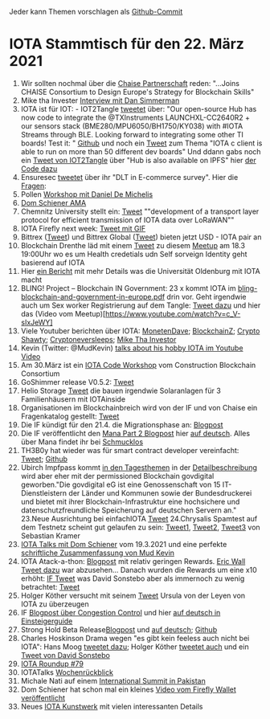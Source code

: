 Jeder kann Themen vorschlagen als [Github-Commit](https://github.com/iota-community/community-events/tree/main/page/stammtisch/2021-03-22)

# IOTA Stammtisch für den 22. März 2021

1. Wir sollten nochmal über die [Chaise Partnerschaft](https://blog.iota.org/the-iota-foundation-joins-chaise-consortium/) reden: "...Joins CHAISE Consortium to Design Europe's Strategy for Blockchain Skills"
2. Mike tha Invester [Interview mit Dan Simmerman](https://www.youtube.com/watch?v=920VUOTQrGg)
3. IOTA ist für IOT: - IOT2Tangle [tweetet](https://twitter.com/iot2tangle/status/1371766076258783232?s=19) über: "Our open-source Hub has now code to integrate the 
@TXInstruments LAUNCHXL-CC2640R2 + our sensors stack (BME280/MPU6050/BH1750/KY038) with #IOTA Streams through BLE. Looking forward to integrating some other TI boards! Test it: " [Github](https://github.com/iot2tangle/Texas-CC2640R2)
 und noch ein [Tweet](https://twitter.com/oops_monk/status/1371397195891503107?s=20) zum Thema "IOTA c client is able to run on more than 50 different dev boards"
 Und ddann gabs noch ein [Tweet von IOT2Tangle](https://twitter.com/iot2tangle/status/1373301358200287238?s=20) über "Hub is also available on 
IPFS" hier [der Code dazu](https://t.co/UOlkRLfC1h?amp=1)
 4. Ensuresec [tweetet](https://twitter.com/iota/status/1371780837465681922?s=19) über ihr "DLT in E-commerce survey". Hier die [Fragen](https://docs.google.com/forms/d/e/1FAIpQLScbP8EnGHyATmR6Hjn4047zB5HH70sykM2ZQP7wEXI-zPNqLQ/viewform):
 5. Pollen [Workshop mit Daniel De Michelis](https://www.youtube.com/watch?v=b2T1mENSwBU)
 6. [Dom Schiener AMA](https://www.youtube.com/watch?v=gY09f0COkXU)
 7. Chemnitz University stellt ein: [Tweet](https://twitter.com/_iotaarchive/status/1371810229462126595?s=19) ""development of a transport layer protocol for efficient transmission of IOTA data over LoRaWAN""
 8. IOTA Firefly next week: [Tweet mit GIF](https://twitter.com/iota/status/1371848221476151307?s=20)
 9. Bittrex ([Tweet](https://twitter.com/BittrexExchange/status/1371914469081710592?s=20)) und Bittrex Global ([Tweet](https://twitter.com/BittrexGlobal/status/1372232394372173825?s=20)) bieten jetzt USD - IOTA pair an
 10. Blockchain Drenthe läd mit einem [Tweet](https://twitter.com/BclDrenthe/status/1367481911380234261?s=20) zu diesem [Meetup](https://www.meetup.com/de-DE/Blockchain-Drenthe-Meetup/events/276458856/) am 18.3 19:00Uhr wo es um Health credetials udn Self sorveign Identity geht basierend auf IOTA 
 11. Hier [ein Bericht](https://northsearegion.eu/bling/3-blockchain-questions-to/ali-amin-rezaei/) mit mehr Details was die Universität Oldenburg mit IOTA macht
 12. BLING! Project – Blockchain IN Government: 23 x kommt IOTA im [bling-blockchain-and-government-in-europe.pdf](https://northsearegion.eu/media/16449/bling-blockchain-and-government-in-europe.pdf) drin vor. Geht irgendwie auch um Sex worker Registrierung auf dem Tangle: [Tweet dazu](https://twitter.com/josephskewes/status/1372066002427465737?s=20) und hier das (Video vom Meetup)[https://www.youtube.com/watch?v=c_V-sIxJeWY]
 13. Viele Youtuber berichten über IOTA: [MonetenDave](https://www.youtube.com/watch?v=FiLezn2ZohM); [BlockchainZ](https://www.youtube.com/watch?v=egkixR-KfNM); [Crypto Shawty](https://www.youtube.com/watch?v=CCZnhhj-Zzg); [Cryptoneversleeps](https://www.youtube.com/watch?v=YO5cp6Jbar8); [Mike Tha Investor](https://www.youtube.com/watch?v=10r_41TYLtA)
 14. Kevin (Twitter: @MudKevin) [talks about his hobby IOTA im Youtube Video](https://www.youtube.com/watch?v=ukGoRTu98MA)
 15. Am 30.März ist ein [IOTA Code Workshop](https://www.constructionblockchain.org/calendar-1/2021/3/30/cbciota-code-workshop) vom Construction Blockchain Consortium
 16. GoShimmer release V0.5.2: [Tweet](https://twitter.com/Schmucklos_/status/1372154710698954762?s=20)
 17. Helio Storage [Tweet](https://twitter.com/heliostorage/status/1372154727715241986?s=09) die bauen irgendwie Solaranlagen für 3 Familienhäusern mit IOTAinside
 18. Organisationen im Blockchainbreich wird von der IF und von Chaise ein Fragenkatalog gestellt: [Tweet](https://twitter.com/iota/status/1372140809676554241?s=20)
 19. Die IF kündigt für den 21.4. die Migrationsphase an: [Blogpost](https://blog.iota.org/chrysalis-network-migration-release-date/)
 20. Die IF veröffentlicht den [Mana Part 2 Blogpost](https://blog.iota.org/explaining-mana-in-iota-part-2/) hier [auf deutsch](https://iota-kurs.de/was-ist-mana-bei-iota-teil-2/). Alles über Mana findet ihr bei [Schmucklos](https://iota-einsteiger-guide.de/erklaerung-von-mana.html)
 21. TH3B0y hat wieder was für smart contract developer vereinfacht: [Tweet](https://twitter.com/th3b0y/status/1372330021893857282?s=19); [Github](https://github.com/brunoamancio/IOTA-SC-Utils)
 22. Ubirch Impfpass kommt [in den Tagesthemen](https://www.daserste.de/information/nachrichten-wetter/tagesthemen/videosextern/tagesthemen-17430.html) in der [Detailbeschreibung](https://ubirch.de/digitaler-impfnachweis) wird aber eher mit der permissioned Blockchain govdigital geworben."Die govdigital eG ist eine Genossenschaft von 15 IT-Dienstleistern der Länder und Kommunen
sowie der Bundesdruckerei und bietet mit ihrer Blockchain-Infrastruktur eine hochsichere und
datenschutzfreundliche Speicherung auf deutschen Servern an."
23.Neue Ausrichtung bei einfachIOTA [Tweet](https://twitter.com/einfachIOTA/status/1372132313086185474?s=20)
24.Chrysalis Spamtest auf dem Testnetz scheint gut gelaufen zu sein: [Tweet1](https://twitter.com/SebaKremer/status/1372309852379344902?s=20), [Tweet2](https://twitter.com/SebaKremer/status/1372461299729334274?s=20), [Tweet3](https://twitter.com/SebaKremer/status/1372461451915431936?s=20) von Sebastian Kramer
25. [IOTA Talks mit Dom Schiener](https://youtu.be/V-PK97KSpcI) vom 19.3.2021 und eine perfekte [schriftliche Zusammenfassung von Mud Kevin](https://twitter.com/MudKevin/status/1373409213423095810?s=20)
26. IOTA Atack-a-thon: [Blogpost](https://blog.iota.org/the-chrysalis-attack-a-thon/) mit relativ geringen Rewards. [Eric Wall Tweet dazu](https://twitter.com/ercwl/status/1372554592458792961?s=20) war abzusehen... Danach wurden die Rewards um eine x10 erhöht: [IF Tweet](https://twitter.com/iota/status/1372601383472537602?s=20) was David Sonstebo aber als immernoch zu wenig betrachtet: [Tweet](https://twitter.com/DavidSonstebo/status/1372613350937534467?s=20)
27. Holger Köther versucht mit seinem [Tweet](https://twitter.com/HolgerKoether/status/1372595486167826435?s=20) Ursula von der Leyen von IOTA zu überzeugen
28. IF [Blogpost über Congestion Control](https://blog.iota.org/explaining-the-iota-congestion-control-algorithm/) und hier [auf deutsch in Einsteigerguide](https://iota-einsteiger-guide.de/congestion-control-algorithm.html)
29. Strong Hold Beta Release[Blogpost](https://blog.iota.org/iota-stronghold-beta-release/) und [auf deutsch](https://iota-einsteiger-guide.de/iota-stronghold-beta-release.html); [Github](https://github.com/iotaledger/stronghold.rs)
30. Charles Hoskinson Drama wegen "es gibt kein feeless auch nicht bei IOTA": Hans Moog [tweetet dazu](https://twitter.com/hus_qy/status/1372896682795491332?s=20); Holger Köther [tweetet auch](https://twitter.com/hus_qy/status/1372896682795491332?s=20) und ein [Tweet von David Sonstebo](https://twitter.com/DavidSonstebo/status/1372913056070709253?s=20)
31. [IOTA Roundup #79](https://www.youtube.com/watch?v=Oh6UqcLN540)
32. IOTATalks [Wochenrückblick](https://www.iota-talk.com/index.php?article-amp/80-wochenr%C3%BCckblick-vom-14-bis-20-m%C3%A4rz-2021/&article%2F80-wochenr%C3%BCckblick-vom-14-bis-20-m%C3%A4rz-2021%2F=&__twitter_impression=true)
33. Michale Nati auf einem [International Summit in Pakistan](https://twitter.com/michelenati/status/1373739224831246340?s=19)
34. Dom Schiener hat schon mal ein kleines [Video vom Firefly Wallet veröffentlicht](https://twitter.com/DomSchiener/status/1373714034965544970?s=20)
35. Neues [IOTA Kunstwerk](https://pixeldoggy.com/the-tangler) mit vielen interessanten Details
 
